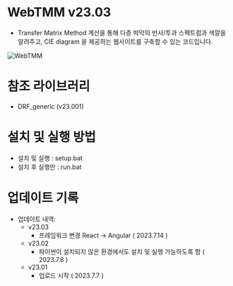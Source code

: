 # WebTMM v23.03
- Transfer Matrix Method 계산을 통해 다층 박막의 반사/투과 스펙트럼과 색깔을 알려주고,
CIE diagram 을 제공하는 웹사이트를 구축할 수 있는 코드입니다.

![WebTMM](https://github.com/active0831/comphy/assets/91447903/648f897c-dd28-447a-94fc-bfab21b37dcc)

# 참조 라이브러리
  - DRF_generic (v23.001)

# 설치 및 실행 방법
 - 설치 및 실행 : setup.bat
 - 설치 후 실행만 : run.bat

# 업데이트 기록
- 업데이트 내역: 
  - v23.03
    - 프레임워크 변경 React -> Angular ( 2023.7.14 )
  - v23.02
    - 파이썬이 설치되지 않은 환경에서도 설치 및 실행 가능하도록 함 ( 2023.7.8 )
  - v23.01
    - 업로드 시작 ( 2023.7.7 )
